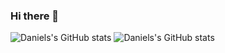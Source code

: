 ### Hi there 👋
![Daniels's GitHub stats](https://github-readme-stats.vercel.app/api?username=souzadnl&theme=dark&show_icons=true)
![Daniels's GitHub stats](https://github-readme-stats.vercel.app/api/top-langs/?username=souzadnl&hide=html&layout=compact&theme=default)
<!--
**souzadnl/souzadnl** is a ✨ _special_ ✨ repository because its `README.md` (this file) appears on your GitHub profile.

Here are some ideas to get you started:

- 🔭 I’m currently working on ...
- 🌱 I’m currently learning ...
- 👯 I’m looking to collaborate on ...
- 🤔 I’m looking for help with ...
- 💬 Ask me about ...
- 📫 How to reach me: ...
- 😄 Pronouns: ...
- ⚡ Fun fact: ...
-->
